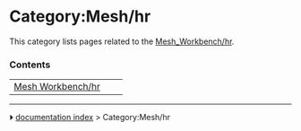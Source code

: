 # Category:Mesh/hr
This category lists pages related to the [Mesh_Workbench/hr](Mesh_Workbench/hr.md).

### Contents

|     |     |     |
| --- | --- | --- |
| [Mesh Workbench/hr](Mesh_Workbench/hr.md) |



---
⏵ [documentation index](../README.md) > Category:Mesh/hr
